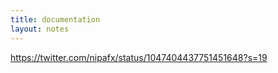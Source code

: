 ```yaml
---
title: documentation
layout: notes
---
```


https://twitter.com/nipafx/status/1047404437751451648?s=19
